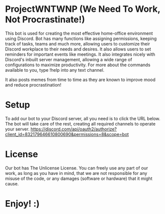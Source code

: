 # ProjectWNTWNP (We Need To Work, Not Procrastinate!)


This bot is used for creating the most effective home-office environment using Discord. Bot has many functions like assigning permissions, keeping track of tasks, teams and much more, allowing users to customize their Discord workplace to their needs and desires. It also allows users to set reminders for important events like meetings. It also integrates nicely with Discord's inbuilt server management, allowing a wide range of configurations to maximize productivity. For more about the commands available to you, type !help into any text channel.

It also posts memes from time to time as they are known to improve mood and reduce procrastination!

# Setup

To add our bot to your Discord server, all you need is to click the URL below. The bot will take care of the rest, creating all required channels to operate your server.
https://discord.com/api/oauth2/authorize?client_id=832179646610800690&permissions=8&scope=bot


# License

Our bot has The Unlicense License. You can freely use any part of our work, as long as you have in mind, that we are not responsible for any misuse of the code, or any damages (software or hardware) that it might cause.

# Enjoy! :)
